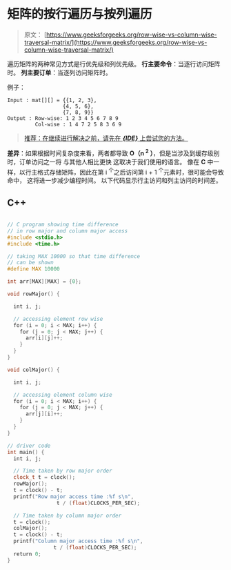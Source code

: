 # 矩阵的按行遍历与按列遍历

> 原文： [https://www.geeksforgeeks.org/row-wise-vs-column-wise-traversal-matrix/](https://www.geeksforgeeks.org/row-wise-vs-column-wise-traversal-matrix/)

遍历矩阵的两种常见方式是行优先级和列优先级。
**行主要命令**：当逐行访问矩阵时。
**列主要订单**：当逐列访问矩阵时。

例子：

```
Input : mat[][] = {{1, 2, 3}, 
                  {4, 5, 6}, 
                  {7, 8, 9}}
Output : Row-wise: 1 2 3 4 5 6 7 8 9
         Col-wise : 1 4 7 2 5 8 3 6 9

```

> [推荐：在继续进行解决之前，请先在 ***{IDE}*** 上尝试您的方法。](https://ide.geeksforgeeks.org/)

**差异**：如果根据时间复杂度来看，两者都导致 **O（n <sup>2</sup> ）**，但是当涉及到缓存级别时，订单访问之一将 与其他人相比更快 这取决于我们使用的语言。 像在 **C** 中一样，以行主格式存储矩阵，因此在第 i <sup>个</sup>之后访问第 i + 1 <sup>个</sup>元素时，很可能会导致命中， 这将进一步减少编程时间。
以下代码显示行主访问和列主访问的时间差。

## C++ 

```cpp

// C program showing time difference 
// in row major and column major access 
#include <stdio.h> 
#include <time.h> 

// taking MAX 10000 so that time difference 
// can be shown 
#define MAX 10000 

int arr[MAX][MAX] = {0}; 

void rowMajor() { 

  int i, j; 

  // accessing element row wise 
  for (i = 0; i < MAX; i++) { 
    for (j = 0; j < MAX; j++) { 
      arr[i][j]++; 
    } 
  } 
} 

void colMajor() { 

  int i, j; 

  // accessing element column wise 
  for (i = 0; i < MAX; i++) { 
    for (j = 0; j < MAX; j++) { 
      arr[j][i]++; 
    } 
  } 
} 

// driver code 
int main() { 
  int i, j; 

  // Time taken by row major order 
  clock_t t = clock(); 
  rowMajor(); 
  t = clock() - t; 
  printf("Row major access time :%f s\n",  
                t / (float)CLOCKS_PER_SEC); 

  // Time taken by column major order 
  t = clock(); 
  colMajor(); 
  t = clock() - t; 
  printf("Column major access time :%f s\n",  
               t / (float)CLOCKS_PER_SEC); 
  return 0; 
} 

```